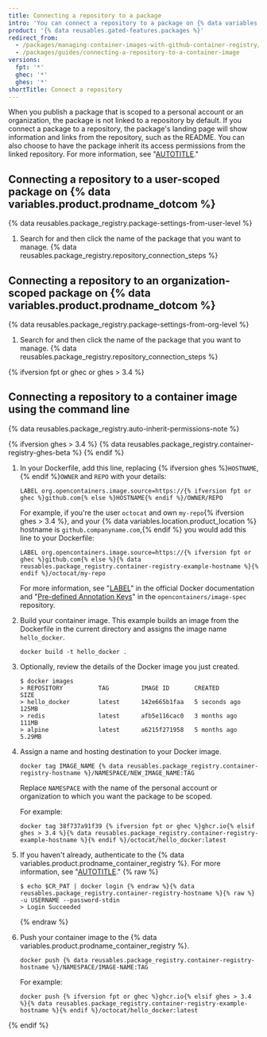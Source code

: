 ```yaml
---
title: Connecting a repository to a package
intro: 'You can connect a repository to a package on {% data variables.location.product_location %}.'
product: '{% data reusables.gated-features.packages %}'
redirect_from:
  - /packages/managing-container-images-with-github-container-registry/connecting-a-repository-to-a-container-image
  - /packages/guides/connecting-a-repository-to-a-container-image
versions:
  fpt: '*'
  ghec: '*'
  ghes: '*'
shortTitle: Connect a repository
---
```


When you publish a package that is scoped to a personal account or an organization, the package is not linked to a repository by default. If you connect a package to a repository, the package's landing page will show information and links from the repository, such as the README. You can also choose to have the package inherit its access permissions from the linked repository. For more information, see "[AUTOTITLE](/packages/learn-github-packages/configuring-a-packages-access-control-and-visibility)."

## Connecting a repository to a user-scoped package on {% data variables.product.prodname_dotcom %}

{% data reusables.package_registry.package-settings-from-user-level %}
1. Search for and then click the name of the package that you want to manage.
{% data reusables.package_registry.repository_connection_steps %}

## Connecting a repository to an organization-scoped package on {% data variables.product.prodname_dotcom %}

{% data reusables.package_registry.package-settings-from-org-level %}
1. Search for and then click the name of the package that you want to manage.
{% data reusables.package_registry.repository_connection_steps %}

{% ifversion fpt or ghec or ghes > 3.4 %}
## Connecting a repository to a container image using the command line

{% data reusables.package_registry.auto-inherit-permissions-note %}

{% ifversion ghes > 3.4 %}
{% data reusables.package_registry.container-registry-ghes-beta %}
{% endif %}

1. In your Dockerfile, add this line, replacing {% ifversion ghes %}`HOSTNAME`, {% endif %}`OWNER` and `REPO` with your details:

   ```shell
   LABEL org.opencontainers.image.source=https://{% ifversion fpt or ghec %}github.com{% else %}HOSTNAME{% endif %}/OWNER/REPO
   ```
   For example, if you're the user `octocat` and own `my-repo`{% ifversion ghes > 3.4 %}, and your {% data variables.location.product_location %} hostname is `github.companyname.com`,{% endif %} you would add this line to your Dockerfile:
   ```shell
   LABEL org.opencontainers.image.source=https://{% ifversion fpt or ghec %}github.com{% else %}{% data reusables.package_registry.container-registry-example-hostname %}{% endif %}/octocat/my-repo
   ```
   For more information, see "[LABEL](https://docs.docker.com/engine/reference/builder/#label)" in the official Docker documentation and "[Pre-defined Annotation Keys](https://github.com/opencontainers/image-spec/blob/master/annotations.md#pre-defined-annotation-keys)" in the `opencontainers/image-spec` repository.

2. Build your container image. This example builds an image from the Dockerfile in the current directory and assigns the image name `hello_docker`.

   ```shell
   docker build -t hello_docker .
   ```

3. Optionally, review the details of the Docker image you just created.
   ```shell
   $ docker images
   > REPOSITORY          TAG         IMAGE ID       CREATED         SIZE
   > hello_docker        latest      142e665b1faa   5 seconds ago   125MB
   > redis               latest      afb5e116cac0   3 months ago    111MB
   > alpine              latest      a6215f271958   5 months ago    5.29MB
   ```

4. Assign a name and hosting destination to your Docker image.
   ```shell
   docker tag IMAGE_NAME {% data reusables.package_registry.container-registry-hostname %}/NAMESPACE/NEW_IMAGE_NAME:TAG
   ```

   Replace `NAMESPACE` with the name of the personal account or organization to which you want the package to be scoped.

   For example:
   ```shell
   docker tag 38f737a91f39 {% ifversion fpt or ghec %}ghcr.io{% elsif ghes > 3.4 %}{% data reusables.package_registry.container-registry-example-hostname %}{% endif %}/octocat/hello_docker:latest
   ```

5. If you haven't already, authenticate to the {% data variables.product.prodname_container_registry %}. For more information, see "[AUTOTITLE](/packages/working-with-a-github-packages-registry/working-with-the-container-registry#authenticating-to-the-container-registry)."
   {% raw %}
   ```shell
   $ echo $CR_PAT | docker login {% endraw %}{% data reusables.package_registry.container-registry-hostname %}{% raw %} -u USERNAME --password-stdin
   > Login Succeeded
   ```
   {% endraw %}
6. Push your container image to the {% data variables.product.prodname_container_registry %}.
   ```shell
   docker push {% data reusables.package_registry.container-registry-hostname %}/NAMESPACE/IMAGE-NAME:TAG
   ```
   For example:
   ```shell
   docker push {% ifversion fpt or ghec %}ghcr.io{% elsif ghes > 3.4 %}{% data reusables.package_registry.container-registry-example-hostname %}{% endif %}/octocat/hello_docker:latest
   ```
{% endif %}
